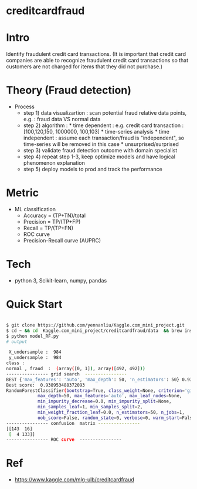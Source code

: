 # creditcardfraud


# Intro 

Identify fraudulent credit card transactions. (It is important that credit card companies are able to recognize fraudulent credit card transactions so that customers are not charged for items that they did not purchase.)

# Theory (Fraud detection)

- Process 
	- step 1) data visualizartion : scan potential fraud relative data points, e.g. : fraud data VS normal data 
	- step 2) algorithm : 
			* time dependent : e.g. credit card transaction : [100,120,150, 1000000, 100,103]
				* time-series analysis 
			* time independent : assume each transaction/fraud is "independent", so time-series will be removed in this case 
				* unsurprised/surprised 
    - step 3) validate fraud detection outcome with domain specialist
    - step 4) repeat step 1-3, keep optimize models and have logical phenomenon explanation 
    - step 5) deploy models to prod and track the performance 



# Metric 

- ML classification 
	- Accuracy = (TP+TN)/total
	- Precision = TP/(TP+FP)
	- Recall = TP/(TP+FN)
	- ROC curve 
	- Precision-Recall curve (AUPRC)


# Tech 
- python 3, Scikit-learn, numpy, pandas 

# Quick Start

```bash

$ git clone https://github.com/yennanliu/Kaggle.com_mini_project.git
$ cd ~ && cd  Kaggle.com_mini_project/creditcardfraud/data  && brew install unzip && unzip creditcardfraud.zip && cd .. 
$ python model_RF.py
# output

 X_undersample :  984
 y_undersample :  984
class : 
normal , fraud  :  (array([0, 1]), array([492, 492]))
---------------- grid search  ---------------- 
BEST {'max_features': 'auto', 'max_depth': 50, 'n_estimators': 50} 0.938953488372093 [mean: 0.93895, std: 0.02274, params: {'max_features': 'auto', 'max_depth': 50, 'n_estimators': 50}] <function _passthrough_scorer at 0x115c66620>
Best score:  0.938953488372093
RandomForestClassifier(bootstrap=True, class_weight=None, criterion='gini',
            max_depth=50, max_features='auto', max_leaf_nodes=None,
            min_impurity_decrease=0.0, min_impurity_split=None,
            min_samples_leaf=1, min_samples_split=2,
            min_weight_fraction_leaf=0.0, n_estimators=50, n_jobs=1,
            oob_score=False, random_state=0, verbose=0, warm_start=False)
---------------- confusion  matrix ----------------
[[143  16]
 [  4 133]]
---------------- ROC curve  ---------------- 

```
# Ref 
- https://www.kaggle.com/mlg-ulb/creditcardfraud





